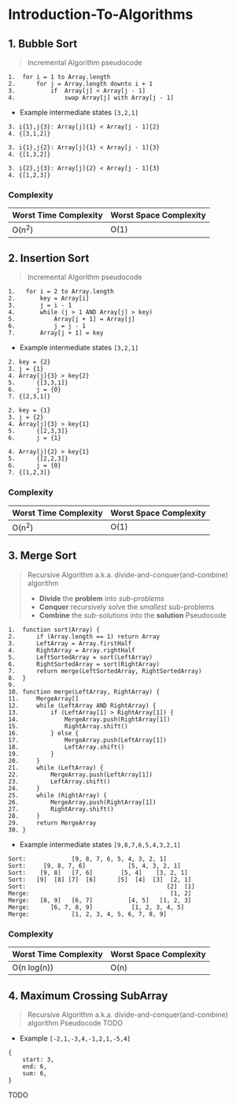 # Introduction-To-Algorithms
## 1. Bubble Sort
> Incremental Algorithm pseudocode

```
1.  for i = 1 to Array.length
2.      for j = Array.length downto i + 1
3.          if  Array[j] < Array[j - 1]
4.              swap Array[j] with Array[j - 1]
```
* Example intermediate states
``` [3,2,1] ```
```
3. i{1},j{3}: Array[j]{1} < Array[j - 1]{2}
4. {[3,1,2]}
```
```
3. i{1},j{2}: Array[j]{1} < Array[j - 1]{3}
4. {[1,3,2]}
```
```
3. i{2},j{3}: Array[j]{2} < Array[j - 1]{3}
4. {[1,2,3]}

```

### Complexity

| Worst Time Complexity | Worst Space Complexity |
| --------------------- | ---------------------- |
| O(n<sup>2</sup>)      | O(1)                   |

## 2. Insertion Sort
> Incremental Algorithm pseudocode

```
1.   for i = 2 to Array.length
2.       key = Array[i]
3.       j = i - 1
4.       while (j > 1 AND Array[j] > key)
5.           Array[j + 1] = Array[j]
6.           j = j - 1
7.       Array[j + 1] = key 
```

* Example intermediate states 
``` [3,2,1] ```
``` 
2. key = {2} 
3. j = {1} 
4. Array[j]{3} > key{2}
5.      {[3,3,1]}
6.      j = {0}
7. {[2,3,1]}
```
```
2. key = {1}
3. j = {2}
4. Array[j]{3} > key{1}
5.      {[2,3,3]}
6.      j = {1}
```
```
4. Array[j]{2} > key{1}
5.      {[2,2,3]}
6.      j = {0}
7. {[1,2,3]}   
```

### Complexity

| Worst Time Complexity | Worst Space Complexity |
| --------------------- | ---------------------- |
| O(n<sup>2</sup>)      | O(1)                   |


## 3. Merge Sort
> Recursive Algorithm a.k.a. divide-and-conquer(and-combine) algorithm
> * **Divide** the **problem** into *sub-problems*
> * **Conquer** recursively solve the *smallest* sub-problems
> * **Combine** the *sub-solutions* into the **solution** 
> Pseudocode
```
1.  function sort(Array) {
2.      if (Array.length == 1) return Array
3.      LeftArray = Array.firstHalf
4.      RightArray = Array.rightHalf
5.      LeftSortedArray = sort(LeftArray)
6.      RightSortedArray = sort(RightArray)
7.      return merge(LeftSortedArray, RightSortedArray)
8.  }
9.
10. function merge(LeftArray, RightArray) {
11.     MergeArray[]
12.     while (LeftArray AND RightArray) {
13.         if (LeftArray[1] > RightArray[1]) {
14.             MergeArray.push(RightArray[1])
15.             RightArray.shift()
16.         } else {
17.             MergeArray.push(LeftArray[1])
18.             LeftArray.shift()
19.         }
20.     }
21.     while (LeftArray) {
22.         MergeArray.push(LeftArray[1])
23.         LeftArray.shift()
24.     }
25.     while (RightArray) {
26.         MergeArray.push(RightArray[1])
27.         RightArray.shift()
28.     }
29.     return MergeArray
30. }

```

* Example intermediate states 
``` [9,8,7,6,5,4,3,2,1] ```

```
Sort:             [9, 8, 7, 6, 5, 4, 3, 2, 1]
Sort:     [9, 8, 7, 6]            [5, 4, 3, 2, 1]
Sort:    [9, 8]   [7, 6]        [5, 4]    [3, 2, 1]
Sort:   [9]  [8] [7]  [6]      [5]  [4]  [3]  [2, 1]
Sort:                                        [2]  [1]
Merge:                                        [1, 2]
Merge:   [8, 9]   [6, 7]          [4, 5]   [1, 2, 3]
Merge:      [6, 7, 8, 9]           [1, 2, 3, 4, 5]
Merge:            [1, 2, 3, 4, 5, 6, 7, 8, 9]
```

### Complexity

| Worst Time Complexity | Worst Space Complexity |
| --------------------- | ---------------------- |
| O(n log(n))           | O(n)                   |

## 4. Maximum Crossing SubArray
> Recursive Algorithm a.k.a. divide-and-conquer(and-combine) algorithm
> Pseudocode
TODO
* Example
``` [-2,1,-3,4,-1,2,1,-5,4] ```
```
{
    start: 3,
    end: 6,
    sum: 6,
}
```
TODO
